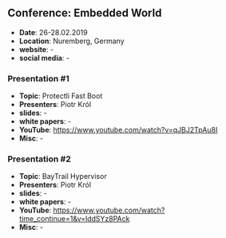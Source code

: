 ## Conference: Embedded World

* **Date**: 26-28.02.2019
* **Location**: Nuremberg, Germany
* **website**: -
* **social media**: -

### Presentation #1

* **Topic**: Protectli Fast Boot
* **Presenters**: Piotr Król
* **slides**: -
* **white papers**: -
* **YouTube**: https://www.youtube.com/watch?v=qJBJ2TpAu8I
* **Misc**: -

### Presentation #2

* **Topic**: BayTrail Hypervisor
* **Presenters**: Piotr Król
* **slides**: -
* **white papers**: -
* **YouTube**: https://www.youtube.com/watch?time_continue=1&v=lddSYz8PAck
* **Misc**: -
